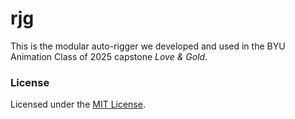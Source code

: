 # rjg

This is the modular auto-rigger we developed and used in the BYU Animation Class of 2025 capstone *Love & Gold*.

### License

Licensed under the [MIT License](LICENSE).

